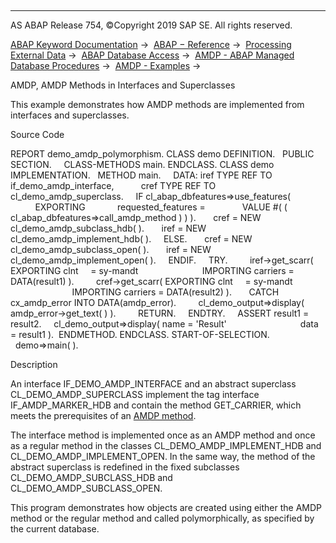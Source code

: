   

* * *

AS ABAP Release 754, ©Copyright 2019 SAP SE. All rights reserved.

[ABAP Keyword Documentation](javascript:call_link\('abenabap.htm'\)) →  [ABAP − Reference](javascript:call_link\('abenabap_reference.htm'\)) →  [Processing External Data](javascript:call_link\('abenabap_language_external_data.htm'\)) →  [ABAP Database Access](javascript:call_link\('abenabap_sql.htm'\)) →  [AMDP - ABAP Managed Database Procedures](javascript:call_link\('abenamdp.htm'\)) →  [AMDP - Examples](javascript:call_link\('abenamdp_abexas.htm'\)) → 

AMDP, AMDP Methods in Interfaces and Superclasses

This example demonstrates how AMDP methods are implemented from interfaces and superclasses.

Source Code

REPORT demo\_amdp\_polymorphism.
CLASS demo DEFINITION.
  PUBLIC SECTION.
    CLASS-METHODS main.
ENDCLASS.
CLASS demo IMPLEMENTATION.
  METHOD main.
    DATA: iref TYPE REF TO if\_demo\_amdp\_interface,
          cref TYPE REF TO cl\_demo\_amdp\_superclass.
    IF cl\_abap\_dbfeatures=>use\_features(
          EXPORTING
            requested\_features =
              VALUE #( ( cl\_abap\_dbfeatures=>call\_amdp\_method ) ) ).
      cref = NEW cl\_demo\_amdp\_subclass\_hdb( ).
      iref = NEW cl\_demo\_amdp\_implement\_hdb( ).
    ELSE.
      cref = NEW cl\_demo\_amdp\_subclass\_open( ).
      iref = NEW cl\_demo\_amdp\_implement\_open( ).
    ENDIF.
    TRY.
        iref->get\_scarr( EXPORTING clnt     = sy-mandt
                         IMPORTING carriers = DATA(result1) ).
        cref->get\_scarr( EXPORTING clnt     = sy-mandt
                         IMPORTING carriers = DATA(result2) ).
      CATCH cx\_amdp\_error INTO DATA(amdp\_error).
        cl\_demo\_output=>display( amdp\_error->get\_text( ) ).
        RETURN.
    ENDTRY.
    ASSERT result1 = result2.
    cl\_demo\_output=>display( name = 'Result'
                             data = result1 ).  ENDMETHOD.
ENDCLASS.
START-OF-SELECTION.
  demo=>main( ).

Description

An interface IF\_DEMO\_AMDP\_INTERFACE and an abstract superclass CL\_DEMO\_AMDP\_SUPERCLASS implement the tag interface IF\_AMDP\_MARKER\_HDB and contain the method GET\_CARRIER, which meets the prerequisites of an [AMDP method](javascript:call_link\('abenamdp_method_glosry.htm'\) "Glossary Entry").

The interface method is implemented once as an AMDP method and once as a regular method in the classes CL\_DEMO\_AMDP\_IMPLEMENT\_HDB and CL\_DEMO\_AMDP\_IMPLEMENT\_OPEN. In the same way, the method of the abstract superclass is redefined in the fixed subclasses CL\_DEMO\_AMDP\_SUBCLASS\_HDB and CL\_DEMO\_AMDP\_SUBCLASS\_OPEN.

This program demonstrates how objects are created using either the AMDP method or the regular method and called polymorphically, as specified by the current database.